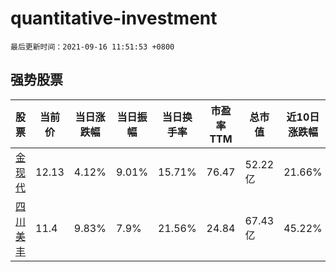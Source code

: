 # quantitative-investment

`最后更新时间：2021-09-16 11:51:53 +0800`

## 强势股票

|股票|当前价|当日涨跌幅|当日振幅|当日换手率|市盈率TTM|总市值|近10日涨跌幅|
|----|----|----|----|----|----|----|----|
|[金现代](https://xueqiu.com/S/SZ300830)|12.13|4.12%|9.01%|15.71%|76.47|52.22亿|21.66%|
|[四川美丰](https://xueqiu.com/S/SZ000731)|11.4|9.83%|7.9%|21.56%|24.84|67.43亿|45.22%|
